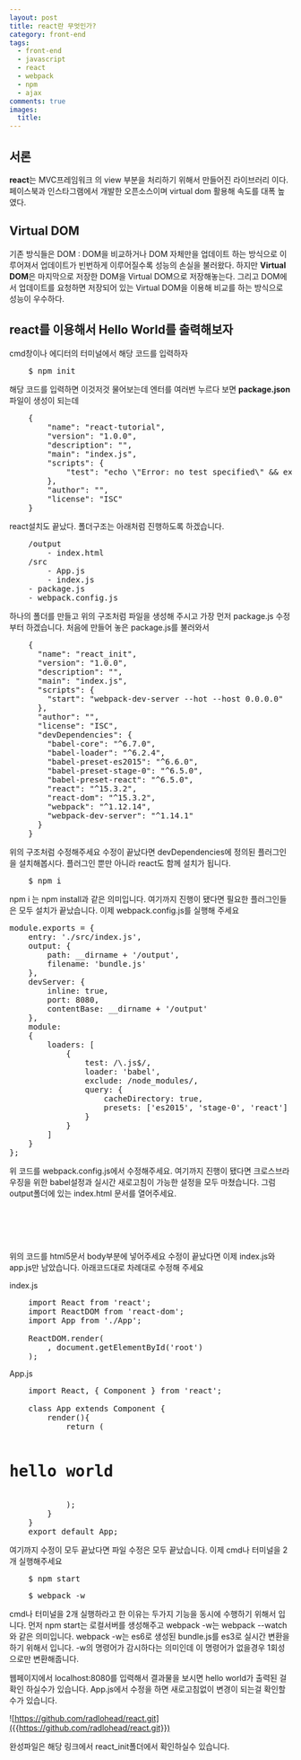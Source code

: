 ```yaml
---
layout: post
title: react란 무엇인가?
category: front-end
tags:
  - front-end
  - javascript
  - react
  - webpack
  - npm
  - ajax
comments: true
images:
  title: 
---
```


## 서론  
**react**는 MVC프레임워크 의 view 부분을 처리하기 위해서 만들어진 라이브러리 이다.
페이스북과 인스타그램에서 개발한 오픈소스이며 virtual dom 활용해 속도를 대폭 높였다.

<!--more-->

## Virtual DOM
기존 방식들은 DOM : DOM을 비교하거나 DOM 자체만을 업데이트 하는 방식으로 이루어져서
업데이트가 빈번하게 이루어질수록 성능의 손실을 불러왔다.
하지만 **Virtual DOM**은 마지막으로 저장한 DOM을 Virtual DOM으로 저장해놓는다.
그리고 DOM에서 업데이트를 요청하면 저장되어 있는 Virtual DOM을 이용해 비교를 하는 방식으로
성능이 우수하다.

## react를 이용해서 Hello World를 출력해보자
cmd창이나 에디터의 터미널에서 해당 코드를 입력하자

<pre class="brush:js">
    $ npm init
</pre>

해당 코드를 입력하면 이것저것 물어보는데 엔터를 여러번 누르다 보면 **package.json**파일이 생성이 되는데

<pre class="brush:js">
    { 
        "name": "react-tutorial", 
        "version": "1.0.0", 
        "description": "", 
        "main": "index.js", 
        "scripts": {
            "test": "echo \"Error: no test specified\" && exit 1"
        }, 
        "author": "", 
        "license": "ISC" 
    }
</pre>

react설치도 끝났다.
폴더구조는 아래처럼 진행하도록 하겠습니다.

<pre class="brush:js">
    /output
        - index.html
    /src
        - App.js
        - index.js
    - package.js
    - webpack.config.js
</pre>

하나의 폴더를 만들고 위의 구조처럼 파일을 생성해 주시고
가장 먼저 package.js 수정부터 하겠습니다. 처음에 만들어 놓은 package.js를 불러와서

<pre class="brush:js">
    {
      "name": "react_init",
      "version": "1.0.0",
      "description": "",
      "main": "index.js",
      "scripts": {
        "start": "webpack-dev-server --hot --host 0.0.0.0"
      },
      "author": "",
      "license": "ISC",
      "devDependencies": {
        "babel-core": "^6.7.0",
        "babel-loader": "^6.2.4",
        "babel-preset-es2015": "^6.6.0",
        "babel-preset-stage-0": "^6.5.0",
        "babel-preset-react": "^6.5.0",
        "react": "^15.3.2",
        "react-dom": "^15.3.2",
        "webpack": "^1.12.14",
        "webpack-dev-server": "^1.14.1"
      }
    }
</pre>

위의 구조처럼 수정해주세요 수정이 끝났다면 devDependencies에 정의된 플러그인을 설치해봅시다.
플러그인 뿐만 아니라 react도 함께 설치가 됩니다.

<pre class="brush:js">
    $ npm i
</pre>

npm i 는 npm install과 같은 의미입니다. 여기까지 진행이 됐다면 필요한 플러그인들은 모두 
설치가 끝났습니다. 이제 webpack.config.js를 실행해 주세요

<pre class="brush:js">
module.exports = {
    entry: './src/index.js',
    output: {
        path: __dirname + '/output',
        filename: 'bundle.js'
    },
    devServer: {
        inline: true,
        port: 8080,
        contentBase: __dirname + '/output'
    },
    module:
    {
        loaders: [
            {
                test: /\.js$/,
                loader: 'babel',
                exclude: /node_modules/,
                query: {
                    cacheDirectory: true,
                    presets: ['es2015', 'stage-0', 'react']
                }
            }
        ]
    }
};
</pre>

위 코드를 webpack.config.js에서 수정해주세요. 여기까지 진행이 됐다면 
크로스브라우징을 위한 babel설정과 실시간 새로고침이 가능한 설정을 모두 마쳤습니다.
그럼 output폴더에 있는 index.html 문서를 열어주세요.

<pre class="brush:js">
    <div id="root"></div>
    <script src="bundle.js"></script>
</pre>

위의 코드를 html5문서 body부분에 넣어주세요 수정이 끝났다면 이제 index.js와 app.js만
남았습니다. 아래코드대로 차례대로 수정해 주세요

index.js
<pre class="brush:js">
    import React from 'react';
    import ReactDOM from 'react-dom';
    import App from './App';
    
    ReactDOM.render(
        <App />, document.getElementById('root')
    );
</pre>

App.js
<pre class="brush:js">
    import React, { Component } from 'react';
    
    class App extends Component {
        render(){
            return (
                <h1>hello world</h1>
            );
        }
    }
    export default App;
</pre>

여기까지 수정이 모두 끝났다면 파일 수정은 모두 끝났습니다. 이제 cmd나 터미널을 2개 실행해주세요

<pre class="brush:js">
    $ npm start
</pre>

<pre class="brush:js">
    $ webpack -w
</pre>

cmd나 터미널을 2개 실행하라고 한 이유는 두가지 기능을 동시에 수행하기 위해서 입니다. 먼저
npm start는 로컬서버를 생성해주고 webpack -w는 webpack --watch와 같은 의미입니다.
webpack -w는 es6로 생성된 bundle.js를 es3로 실시간 변환을 하기 위해서 입니다.
-w의 명령어가 감시하다는 의미인데 이 명령어가 없을경우 1회성으로만 변환해줍니다.

웹페이지에서 localhost:8080를 입력해서 결과물을 보시면 hello world가 출력된 걸 확인
하실수가 있습니다. App.js에서 수정을 하면 새로고침없이 변경이 되는걸 확인할수가 있습니다.

![https://github.com/radlohead/react.git]({{https://github.com/radlohead/react.git}})

완성파일은 해당 링크에서 react_init폴더에서 확인하실수 있습니다.

<!-- <pre class="brush:js"></pre> -->
<!-- ![test이미지]({{site.url}}/images/es6.jpg) -->
